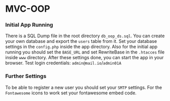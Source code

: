 # МVC-OOP

### Initial App Running
There is a SQL Dump file in the root directory `db_oop_ds.sql`. 
You can create your own database and export the `users` table from it. 
Set your database settings in the `config.php` inside the app directory. 
Also for the initial app running you should set the `BASE_URL` 
and set RewriteBase in the `.htacces` file inside `www` directory. 
After these settings done, you can start the app in your browser. 
Test login credentials: `admin@mail.io`/`admin01A`
### Further Settings
To be able to register a new user you should set your `SMTP` settings. 
For the `Fontawesome` icons to work set your fontawesome embed code. 
